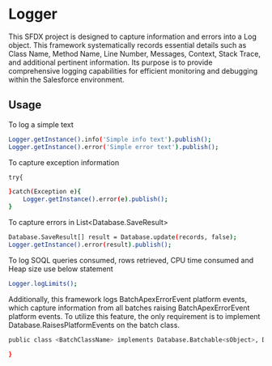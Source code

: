 # Logger

This SFDX project is designed to capture information and errors into a Log object. This framework systematically records essential details such as Class Name, Method Name, Line Number, Messages, Context, Stack Trace, and additional pertinent information. Its purpose is to provide comprehensive logging capabilities for efficient monitoring and debugging within the Salesforce environment.

## Usage

To log a simple text

```bash
Logger.getInstance().info('Simple info text').publish();
Logger.getInstance().error('Simple error text').publish();
```

To capture exception information

```bash
try{

}catch(Exception e){
    Logger.getInstance().error(e).publish();
}
```

To capture errors in List<Database.SaveResult>

```bash
Database.SaveResult[] result = Database.update(records, false);
Logger.getInstance().error(result).publish();
```

To log SOQL queries consumed, rows retrieved, CPU time consumed and Heap size use below statement

```bash
Logger.logLimits();
```

Additionally, this framework logs BatchApexErrorEvent platform events, which capture information from all batches raising BatchApexErrorEvent platform events. To utilize this feature, the only requirement is to implement Database.RaisesPlatformEvents on the batch class.

```bash
public class <BatchClassName> implements Database.Batchable<sObject>, Database.RaisesPlatformEvents{

}
```
